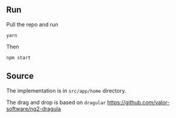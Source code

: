 ## Run

Pull the repo and run
```
yarn
```
Then
```
npm start
```

## Source
The implementation is in `src/app/home` directory.

The drag and drop is based on `dragular` https://github.com/valor-software/ng2-dragula
